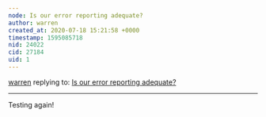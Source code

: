 ```yaml
---
node: Is our error reporting adequate?
author: warren
created_at: 2020-07-18 15:21:58 +0000
timestamp: 1595085718
nid: 24022
cid: 27184
uid: 1
---
```




[warren](../profile/warren) replying to: [Is our error reporting adequate?](../notes/icarito/06-23-2020/is-our-error-reporting-adequate)

----
Testing again!